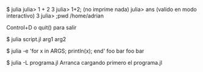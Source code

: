$ julia
julia> 1 + 2
3
julia> 1+2;
(no imprime nada)
julia> ans  (valido en modo interactivo)
3
julia> ;pwd
/home/adrian

Control+D o quit() para salir

$ julia script.jl arg1 arg2

$ julia -e 'for x in ARGS; println(x); end' foo bar
foo
bar

$ julia -L programa.jl
Arranca cargando primero el programa.jl
